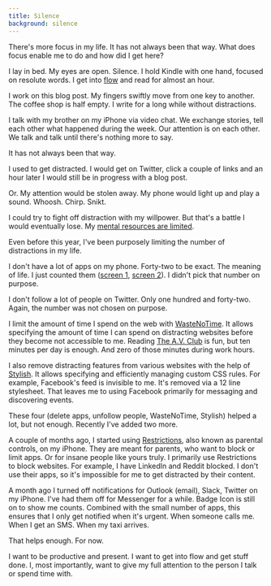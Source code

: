 ```yaml
---
title: Silence
background: silence
---
```


There's more focus in my life. It has not always been that way. What does focus enable me to do and how did I get here?

I lay in bed. My eyes are open. Silence. I hold Kindle with one hand, focused on resolute words. I get into [flow](https://en.wikipedia.org/wiki/Flow_(psychology)) and read for almost an hour.

I work on this blog post. My fingers swiftly move from one key to another. The coffee shop is half empty. I write for a long while without distractions.

I talk with my brother on my iPhone via video chat. We exchange stories, tell each other what happened during the week. Our attention is on each other. We talk and talk until there's nothing more to say.

It has not always been that way.

I used to get distracted. I would get on Twitter, click a couple of links and an hour later I would still be in progress with a blog post.

Or. My attention would be stolen away. My phone would light up and play a sound. Whoosh. Chirp. Snikt.

I could try to fight off distraction with my willpower. But that's a battle I would eventually lose. My [mental resources are limited](https://en.wikipedia.org/wiki/Ego_depletion).

Even before this year, I've been purposely limiting the number of distractions in my life.

I don't have a lot of apps on my phone. Forty-two to be exact. The meaning of life. I just counted them ([screen 1](/assets/images/silence_apps_1.jpg), [screen 2](/assets/images/silence_apps_2.jpg)). I didn't pick that number on purpose.

I don't follow a lot of people on Twitter. Only one hundred and forty-two. Again, the number was not chosen on purpose.

I limit the amount of time I spend on the web with [WasteNoTime](http://www.bumblebeesystems.com/wastenotime/). It allows specifying the amount of time I can spend on distracting websites before they become not accessible to me. Reading [The A.V. Club](http://www.avclub.com) is fun, but ten minutes per day is enough. And zero of those minutes during work hours.

I also remove distracting features from various websites with the help of [Stylish](https://safari-extensions.apple.com/details/?id=com.sobolev.stylish-5555L95H45). It allows specifying and efficiently managing custom CSS rules. For example, Facebook's feed is invisible to me. It's removed via a 12 line stylesheet. That leaves me to using Facebook primarily for messaging and discovering events.

These four (delete apps, unfollow people, WasteNoTime, Stylish) helped a lot, but not enough. Recently I've added two more.

A couple of months ago, I started using [Restrictions](https://support.apple.com/en-us/HT201304), also known as parental controls, on my iPhone. They are meant for parents, who want to block or limit apps. Or for insane people like yours truly. I primarily use Restrictions to block websites. For example, I have LinkedIn and Reddit blocked. I don't use their apps, so it's impossible for me to get distracted by their content.

A month ago I turned off notifications for Outlook (email), Slack, Twitter on my iPhone. I've had them off for Messenger for a while. Badge Icon is still on to show me counts. Combined with the small number of apps, this ensures that I only get notified when it's urgent. When someone calls me. When I get an SMS. When my taxi arrives.

That helps enough. For now.

I want to be productive and present. I want to get into flow and get stuff done. I, most importantly, want to give my full attention to the person I talk or spend time with.
